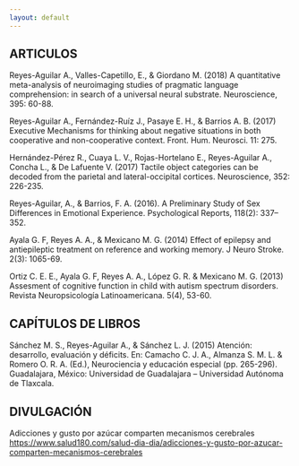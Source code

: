 ```yaml
---
layout: default 
---
```


## ARTICULOS
Reyes-Aguilar A., Valles-Capetillo, E., & Giordano M. (2018) A quantitative meta-analysis of neuroimaging studies of pragmatic language comprehension: in search of a universal neural substrate. Neuroscience, 395: 60-88.

Reyes-Aguilar A., Fernández-Ruíz J., Pasaye E. H., & Barrios A. B. (2017) Executive Mechanisms for thinking about negative situations in both cooperative and non-cooperative context. Front. Hum. Neurosci. 11: 275.

Hernández-Pérez R., Cuaya L. V., Rojas-Hortelano E., Reyes-Aguilar A., Concha L., & De Lafuente V. (2017) Tactile object categories can be decoded from the parietal and lateral-occipital cortices. Neuroscience, 352: 226-235.

Reyes-Aguilar, A., & Barrios, F. A. (2016). A Preliminary Study of Sex Differences in Emotional Experience. Psychological Reports, 118(2): 337–352.

Ayala G. F, Reyes A. A., & Mexicano M. G. (2014) Effect of epilepsy and antiepileptic treatment on reference and working memory. J Neuro Stroke. 2(3): 1065-69.

Ortiz C. E. E., Ayala G. F, Reyes A. A., López G. R. & Mexicano M. G. (2013) Assesment of cognitive function in child with autism spectrum disorders. Revista Neuropsicología Latinoamericana. 5(4), 53-60.


## CAPÍTULOS DE LIBROS
Sánchez M. S., Reyes-Aguilar A., & Sánchez L. J. (2015) Atención: desarrollo, evaluación y déficits. En: Camacho C. J. A., Almanza S. M. L. & Romero O. R. A. (Ed.), Neurociencia y educación especial (pp. 265-296). Guadalajara, México: Universidad de Guadalajara – Universidad Autónoma de Tlaxcala. 


## DIVULGACIÓN
 Adicciones y gusto por azúcar comparten mecanismos cerebrales
 https://www.salud180.com/salud-dia-dia/adicciones-y-gusto-por-azucar-comparten-mecanismos-cerebrales
 
